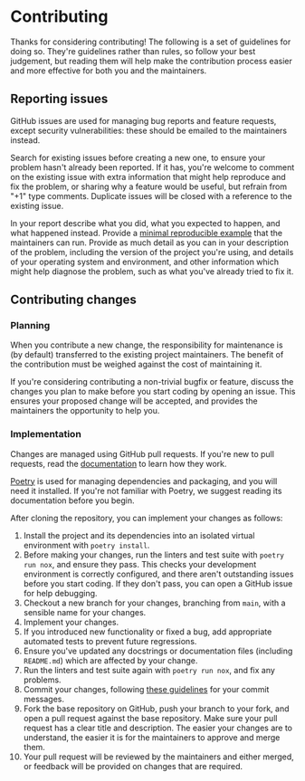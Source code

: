 # Contributing

Thanks for considering contributing! The following is a set of guidelines for
doing so. They're guidelines rather than rules, so follow your best judgement,
but reading them will help make the contribution process easier and more
effective for both you and the maintainers.

## Reporting issues

GitHub issues are used for managing bug reports and feature requests, except
security vulnerabilities: these should be emailed to the maintainers instead.

Search for existing issues before creating a new one, to ensure your problem
hasn't already been reported. If it has, you're welcome to comment on the
existing issue with extra information that might help reproduce and fix the
problem, or sharing why a feature would be useful, but refrain from "+1" type
comments. Duplicate issues will be closed with a reference to the existing
issue.

In your report describe what you did, what you expected to happen, and what
happened instead. Provide a [minimal reproducible example][mre] that the
maintainers can run. Provide as much detail as you can in your description of
the problem, including the version of the project you're using, and details of
your operating system and environment, and other information which might help
diagnose the problem, such as what you've already tried to fix it.

## Contributing changes

### Planning

When you contribute a new change, the responsibility for maintenance is (by
default) transferred to the existing project maintainers. The benefit of the
contribution must be weighed against the cost of maintaining it.

If you're considering contributing a non-trivial bugfix or feature, discuss the
changes you plan to make before you start coding by opening an issue. This
ensures your proposed change will be accepted, and provides the maintainers the
opportunity to help you.

### Implementation

Changes are managed using GitHub pull requests. If you're new to pull requests,
read the [documentation][pr docs] to learn how they work.

[Poetry][poetry] is used for managing dependencies and packaging, and you will
need it installed. If you're not familiar with Poetry, we suggest reading its
documentation before you begin.

After cloning the repository, you can implement your changes as follows:

1. Install the project and its dependencies into an isolated virtual environment
   with `poetry install`.
2. Before making your changes, run the linters and test suite with
   `poetry run nox`, and ensure they pass. This checks your development
   environment is correctly configured, and there aren't outstanding issues
   before you start coding. If they don't pass, you can open a GitHub issue for
   help debugging.
3. Checkout a new branch for your changes, branching from `main`, with a
   sensible name for your changes.
4. Implement your changes.
5. If you introduced new functionality or fixed a bug, add appropriate automated
   tests to prevent future regressions.
6. Ensure you've updated any docstrings or documentation files (including
   `README.md`) which are affected by your change.
7. Run the linters and test suite again with `poetry run nox`, and fix any
   problems.
8. Commit your changes, following [these guidelines][commit guidelines] for your
   commit messages.
9. Fork the base repository on GitHub, push your branch to your fork, and open a
   pull request against the base repository. Make sure your pull request has a
   clear title and description. The easier your changes are to understand, the
   easier it is for the maintainers to approve and merge them.
10. Your pull request will be reviewed by the maintainers and either merged, or
    feedback will be provided on changes that are required.

[commit guidelines]:
  https://tbaggery.com/2008/04/19/a-note-about-git-commit-messages.html
[mre]: https://stackoverflow.com/help/minimal-reproducible-example
[poetry]: https://python-poetry.org/
[pr docs]: https://docs.github.com/en/github/collaborating-with-pull-requests
